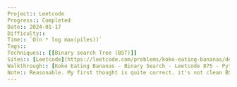 ```yaml
---
Project:: Leetcode
Progress:: Completed
Date:: 2024-01-17
Difficulty:: 
Time:: `O(n * log max(piles))`
Tags:: 
Techniques:: [[Binary search Tree (BST)]]
Sites:: [Leetcode](https://leetcode.com/problems/koko-eating-bananas/description/)
Walkthrough:: [Koko Eating Bananas - Binary Search - Leetcode 875 - Python - YouTube](https://www.youtube.com/watch?v=U2SozAs9RzA)
Note:: Reasonable. My first thought is quite correct. it's not clean BST and O(log n). Need to sacrifice looping piles to sum up to find min hours
---
```

